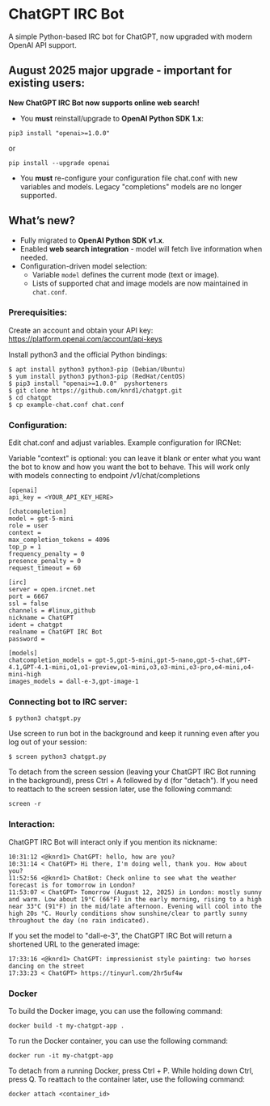 # ChatGPT IRC Bot

A simple Python-based IRC bot for ChatGPT, now upgraded with modern OpenAI API support.

## August 2025 major upgrade - important for existing users:

**New ChatGPT IRC Bot now supports online web search!**

- You **must** reinstall/upgrade to **OpenAI Python SDK 1.x**:
 ```
pip3 install "openai>=1.0.0"
```
or
```
pip install --upgrade openai
```
- You **must** re-configure your configuration file chat.conf with new variables and models. Legacy "completions" models are no longer supported.

## What’s new?

- Fully migrated to **OpenAI Python SDK v1.x**.
- Enabled **web search integration** - model will fetch live information when needed.
- Configuration-driven model selection:
  - Variable `model` defines the current mode (text or image).
  - Lists of supported chat and image models are now maintained in `chat.conf`.

### Prerequisities:

Create an account and obtain your API key: https://platform.openai.com/account/api-keys

Install python3 and the official Python bindings:
```
$ apt install python3 python3-pip (Debian/Ubuntu)
$ yum install python3 python3-pip (RedHat/CentOS)
$ pip3 install "openai>=1.0.0"  pyshorteners
$ git clone https://github.com/knrd1/chatgpt.git
$ cd chatgpt
$ cp example-chat.conf chat.conf
```
### Configuration:

Edit chat.conf and adjust variables. Example configuration for IRCNet:

Variable "context" is optional: you can leave it blank or enter what you want the bot to know and how you want the bot to behave. This will work only with models connecting to endpoint /v1/chat/completions

```
[openai]
api_key = <YOUR_API_KEY_HERE>

[chatcompletion]
model = gpt-5-mini
role = user
context = 
max_completion_tokens = 4096
top_p = 1
frequency_penalty = 0
presence_penalty = 0
request_timeout = 60

[irc]
server = open.ircnet.net
port = 6667
ssl = false
channels = #linux,github
nickname = ChatGPT
ident = chatgpt
realname = ChatGPT IRC Bot
password = 

[models]
chatcompletion_models = gpt-5,gpt-5-mini,gpt-5-nano,gpt-5-chat,GPT-4.1,GPT-4.1-mini,o1,o1-preview,o1-mini,o3,o3-mini,o3-pro,o4-mini,o4-mini-high
images_models = dall-e-3,gpt-image-1

```
### Connecting bot to IRC server:
```
$ python3 chatgpt.py
```
Use screen to run bot in the background and keep it running even after you log out of your session:
```
$ screen python3 chatgpt.py
```
To detach from the screen session (leaving your ChatGPT IRC Bot running in the background), press Ctrl + A followed by d (for "detach").
If you need to reattach to the screen session later, use the following command:
```
screen -r
```
### Interaction:
ChatGPT IRC Bot will interact only if you mention its nickname:
```
10:31:12 <@knrd1> ChatGPT: hello, how are you?
10:31:14 < ChatGPT> Hi there, I'm doing well, thank you. How about you?
11:52:56 <@knrd1> ChatBot: Check online to see what the weather forecast is for tomorrow in London?
11:53:07 < ChatGPT> Tomorrow (August 12, 2025) in London: mostly sunny and warm. Low about 19°C (66°F) in the early morning, rising to a high near 33°C (91°F) in the mid/late afternoon. Evening will cool into the high 20s °C. Hourly conditions show sunshine/clear to partly sunny throughout the day (no rain indicated).

```
If you set the model to "dall-e-3", the ChatGPT IRC Bot will return a shortened URL to the generated image:
```
17:33:16 <@knrd1> ChatGPT: impressionist style painting: two horses dancing on the street
17:33:23 < ChatGPT> https://tinyurl.com/2hr5uf4w
```
### Docker

To build the Docker image, you can use the following command:
```
docker build -t my-chatgpt-app .
```
To run the Docker container, you can use the following command:
```
docker run -it my-chatgpt-app
```
To detach from a running Docker, press Ctrl + P. While holding down Ctrl, press Q.
To reattach to the container later, use the following command:
```
docker attach <container_id>
```
